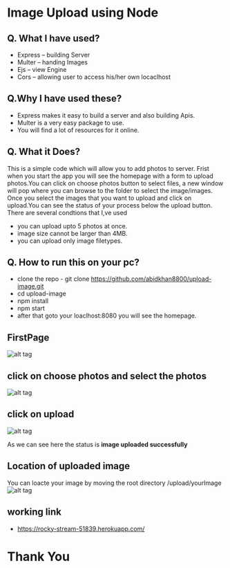 # Image Upload using Node

 ## Q. What I have used?
* Express – building Server
* Multer – handing Images
* Ejs – view Engine
* Cors – allowing user to access his/her own locaclhost
 
 ## Q.Why I have used these?
 * Express makes it easy to build a server and also building Apis.
 * Multer is a very easy package  to use.
 * You will find a lot of resources for it online.
    
 ## Q. What it Does?
This is a simple code which will allow you to add photos to server. Frist when you start the app you will see the homepage with a form to upload photos.You can click on choose photos button to select files, a new window will pop where you can browse to the folder to select the image/images. Once you select the images that you want to upload and click on upload.You can see the status of your process below the upload button.
There are several condtions that I,ve used 
* you can upload upto 5 photos at once.
* image size cannot be larger than 4MB.
* you can upload only image filetypes.


## Q. How to run this on your pc?
* clone the repo - git clone https://github.com/abidkhan8800/upload-image.git
* cd upload-image
* npm install
* npm start 
* after that goto your loaclhost:8080 you will see the homepage.
## FirstPage

![alt tag](https://raw.githubusercontent.com/abidkhan8800/upload-image/master/uploads/img1.png)

## click on choose photos and select the photos

![alt tag](https://raw.githubusercontent.com/abidkhan8800/upload-image/master/uploads/img2.png)

## click on upload

![alt tag](https://raw.githubusercontent.com/abidkhan8800/upload-image/master/uploads/img3.png)

As we can see here the status is **image uploaded successfully**
 
 ## Location of uploaded image
 You can loacte your image by moving the root directory /upload/yourImage
 ![alt tag](https://raw.githubusercontent.com/abidkhan8800/upload-image/master/uploads/img4.png)
 
 ## working link
* https://rocky-stream-51839.herokuapp.com/

 # Thank You
 
 

